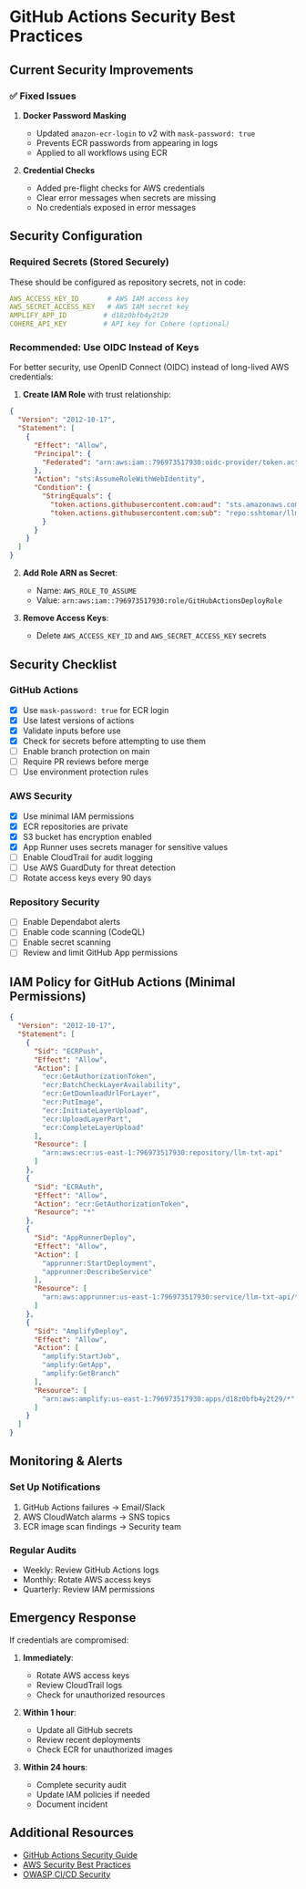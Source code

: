 # GitHub Actions Security Best Practices

## Current Security Improvements

### ✅ Fixed Issues

1. **Docker Password Masking**
   - Updated `amazon-ecr-login` to v2 with `mask-password: true`
   - Prevents ECR passwords from appearing in logs
   - Applied to all workflows using ECR

2. **Credential Checks**
   - Added pre-flight checks for AWS credentials
   - Clear error messages when secrets are missing
   - No credentials exposed in error messages

## Security Configuration

### Required Secrets (Stored Securely)

These should be configured as repository secrets, not in code:

```yaml
AWS_ACCESS_KEY_ID       # AWS IAM access key
AWS_SECRET_ACCESS_KEY   # AWS IAM secret key
AMPLIFY_APP_ID         # d18z0bfb4y2t29
COHERE_API_KEY         # API key for Cohere (optional)
```

### Recommended: Use OIDC Instead of Keys

For better security, use OpenID Connect (OIDC) instead of long-lived AWS credentials:

1. **Create IAM Role** with trust relationship:
```json
{
  "Version": "2012-10-17",
  "Statement": [
    {
      "Effect": "Allow",
      "Principal": {
        "Federated": "arn:aws:iam::796973517930:oidc-provider/token.actions.githubusercontent.com"
      },
      "Action": "sts:AssumeRoleWithWebIdentity",
      "Condition": {
        "StringEquals": {
          "token.actions.githubusercontent.com:aud": "sts.amazonaws.com",
          "token.actions.githubusercontent.com:sub": "repo:sshtomar/llm-txt:ref:refs/heads/main"
        }
      }
    }
  ]
}
```

2. **Add Role ARN as Secret**:
   - Name: `AWS_ROLE_TO_ASSUME`
   - Value: `arn:aws:iam::796973517930:role/GitHubActionsDeployRole`

3. **Remove Access Keys**:
   - Delete `AWS_ACCESS_KEY_ID` and `AWS_SECRET_ACCESS_KEY` secrets

## Security Checklist

### GitHub Actions
- [x] Use `mask-password: true` for ECR login
- [x] Use latest versions of actions
- [x] Validate inputs before use
- [x] Check for secrets before attempting to use them
- [ ] Enable branch protection on main
- [ ] Require PR reviews before merge
- [ ] Use environment protection rules

### AWS Security
- [x] Use minimal IAM permissions
- [x] ECR repositories are private
- [x] S3 bucket has encryption enabled
- [x] App Runner uses secrets manager for sensitive values
- [ ] Enable CloudTrail for audit logging
- [ ] Use AWS GuardDuty for threat detection
- [ ] Rotate access keys every 90 days

### Repository Security
- [ ] Enable Dependabot alerts
- [ ] Enable code scanning (CodeQL)
- [ ] Enable secret scanning
- [ ] Review and limit GitHub App permissions

## IAM Policy for GitHub Actions (Minimal Permissions)

```json
{
  "Version": "2012-10-17",
  "Statement": [
    {
      "Sid": "ECRPush",
      "Effect": "Allow",
      "Action": [
        "ecr:GetAuthorizationToken",
        "ecr:BatchCheckLayerAvailability",
        "ecr:GetDownloadUrlForLayer",
        "ecr:PutImage",
        "ecr:InitiateLayerUpload",
        "ecr:UploadLayerPart",
        "ecr:CompleteLayerUpload"
      ],
      "Resource": [
        "arn:aws:ecr:us-east-1:796973517930:repository/llm-txt-api"
      ]
    },
    {
      "Sid": "ECRAuth",
      "Effect": "Allow",
      "Action": "ecr:GetAuthorizationToken",
      "Resource": "*"
    },
    {
      "Sid": "AppRunnerDeploy",
      "Effect": "Allow",
      "Action": [
        "apprunner:StartDeployment",
        "apprunner:DescribeService"
      ],
      "Resource": [
        "arn:aws:apprunner:us-east-1:796973517930:service/llm-txt-api/*"
      ]
    },
    {
      "Sid": "AmplifyDeploy",
      "Effect": "Allow",
      "Action": [
        "amplify:StartJob",
        "amplify:GetApp",
        "amplify:GetBranch"
      ],
      "Resource": [
        "arn:aws:amplify:us-east-1:796973517930:apps/d18z0bfb4y2t29/*"
      ]
    }
  ]
}
```

## Monitoring & Alerts

### Set Up Notifications
1. GitHub Actions failures → Email/Slack
2. AWS CloudWatch alarms → SNS topics
3. ECR image scan findings → Security team

### Regular Audits
- Weekly: Review GitHub Actions logs
- Monthly: Rotate AWS access keys
- Quarterly: Review IAM permissions

## Emergency Response

If credentials are compromised:

1. **Immediately**:
   - Rotate AWS access keys
   - Review CloudTrail logs
   - Check for unauthorized resources

2. **Within 1 hour**:
   - Update all GitHub secrets
   - Review recent deployments
   - Check ECR for unauthorized images

3. **Within 24 hours**:
   - Complete security audit
   - Update IAM policies if needed
   - Document incident

## Additional Resources

- [GitHub Actions Security Guide](https://docs.github.com/en/actions/security-guides)
- [AWS Security Best Practices](https://aws.amazon.com/security/best-practices/)
- [OWASP CI/CD Security](https://owasp.org/www-project-devsecops-guideline/)